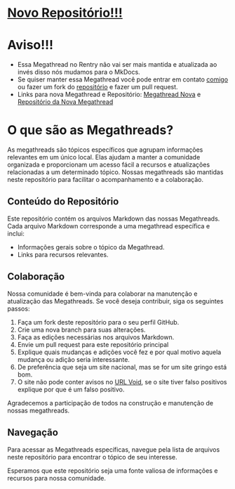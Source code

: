 # [Novo Repositório!!!](https://github.com/c-pirataria/megathread)

# Aviso!!!

- Essa Megathread no Rentry não vai ser mais mantida e atualizada ao invés disso nós mudamos para o MkDocs. 
- Se quiser manter essa Megathread você pode entrar em contato [comigo](https://github.com/Heus-Sueh) ou fazer um fork do [repositório](https://github.com/Heus-Sueh/Rentry-MegathreadBR) e fazer um pull request.
- Links para nova Megathread e Repositório: [Megathread Nova](https://c-pirataria.github.io/megathread/) e [Repositório da Nova Megathread](https://github.com/c-pirataria/megathread)

# O que são as Megathreads?

As megathreads são tópicos específicos que agrupam informações relevantes em um único local. Elas ajudam a manter a comunidade organizada e proporcionam um acesso fácil a recursos e atualizações relacionadas a um determinado tópico. Nossas megathreads são mantidas neste repositório para facilitar o acompanhamento e a colaboração.

## Conteúdo do Repositório

Este repositório contém os arquivos Markdown das nossas Megathreads. Cada arquivo Markdown corresponde a uma megathread específica e inclui:

- Informações gerais sobre o tópico da Megathread.
- Links para recursos relevantes.

## Colaboração

Nossa comunidade é bem-vinda para colaborar na manutenção e atualização das Megathreads. Se você deseja contribuir, siga os seguintes passos:

1. Faça um fork deste repositório para o seu perfil GitHub.
2. Crie uma nova branch para suas alterações.
3. Faça as edições necessárias nos arquivos Markdown.
4. Envie um pull request para este repositório principal 
5. Explique quais mudanças e adições você fez e por qual motivo aquela mudança ou adição seria interessante.
6. De preferência que seja um site nacional, mas se for um site gringo está bom.
7. O site não pode conter avisos no [URL Void](https://www.urlvoid.com/), se o site tiver falso positivos explique por que é um falso positivo.

Agradecemos a participação de todos na construção e manutenção de nossas megathreads.

## Navegação

Para acessar as Megathreads específicas, navegue pela lista de arquivos neste repositório para encontrar o tópico de seu interesse.

Esperamos que este repositório seja uma fonte valiosa de informações e recursos para nossa comunidade.

